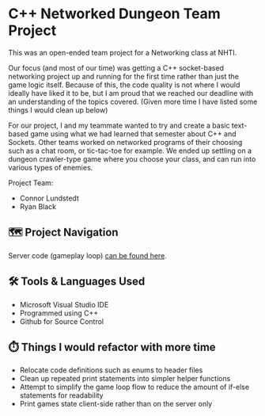 # C++ Networked Dungeon Team Project

This was an open-ended team project for a Networking class at NHTI. 

Our focus (and most of our time) was getting a C++ socket-based networking project up and running for the first time rather than just the game logic itself. Because of this, the code quality is not where I would ideally have liked it to be, but I am proud that we reached our deadline with an understanding of the topics covered. (Given more time I have listed some things I would clean up below)

For our project, I and my teammate wanted to try and create a basic text-based game using what we had learned that semester about C++ and Sockets. Other teams worked on networked programs of their choosing such as a chat room, or tic-tac-toe for example. We ended up settling on a dungeon crawler-type game where you choose your class, and can run into various types of enemies.

Project Team:
- Connor Lundstedt
- Ryan Black

## 	:world_map: Project Navigation

Server code (gameplay loop) [can be found here](https://github.com/clundstedt225/CppNetworkedDungeon/blob/main/Lundstedt_Black_Sockets/UDP/serverOutline/Source.cpp).

## 	:hammer_and_wrench: Tools & Languages Used
- Microsoft Visual Studio IDE
- Programmed using C++
- Github for Source Control

##	:stopwatch: Things I would refactor with more time
- Relocate code definitions such as enums to header files
- Clean up repeated print statements into simpler helper functions
- Attempt to simplify the game loop flow to reduce the amount of if-else statements for readability
- Print games state client-side rather than on the server only
